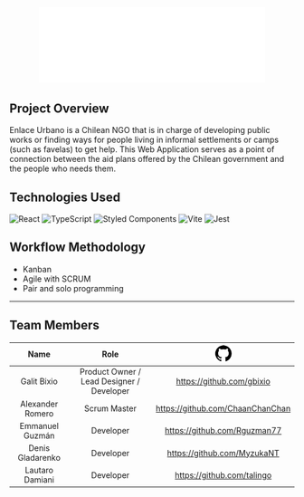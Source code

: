 <div align="center"><img src="src/assets/LogoEUblanco.svg" width="400"/></div>

## Project Overview
Enlace Urbano is a Chilean NGO that is in charge of developing public works or finding ways for people living in informal settlements or camps (such as favelas) to get help.
This Web Application serves as a point of connection between the aid plans offered by the Chilean government and the people who needs them.

## Technologies Used
<img src="https://img.shields.io/badge/React-20232A?style=for-the-badge&logo=react&logoColor=61DAFB" alt="React">
<img src="https://img.shields.io/badge/TypeScript-007ACC?style=for-the-badge&logo=typescript&logoColor=white" alt="TypeScript">
<img src="https://img.shields.io/badge/styled--components-DB7093?style=for-the-badge&logo=styled-components&logoColor=white" alt="Styled Components">
<img src="https://img.shields.io/badge/Vite-B73BFE?style=for-the-badge&logo=vite&logoColor=FFD62E" alt="Vite">
<img src="https://img.shields.io/badge/Jest-C21325?style=for-the-badge&logo=jest&logoColor=white" alt="Jest">


## Workflow Methodology
- Kanban
- Agile with SCRUM
- Pair and solo programming
***

## Team Members

| Name | Role | <img src="https://github.com/Yelose/Yelose/blob/main/img/github.png" alt="Github Logo" width="30px" height="30px"> |
| :---: | :---: | :---: |
| Galit Bixio |  Product Owner / Lead Designer / Developer | https://github.com/gbixio |
| Alexander Romero | Scrum Master | https://github.com/ChaanChanChan |
| Emmanuel Guzmán | Developer | https://github.com/Rguzman77 |
| Denis Gladarenko | Developer | https://github.com/MyzukaNT |
| Lautaro Damiani | Developer | https://github.com/talingo |